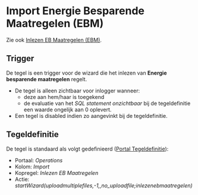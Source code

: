 # Import Energie Besparende Maatregelen (EBM)

Zie ook [Inlezen EB Maatregelen (EBM)](/docs/probleemoplossing/programmablokken/inlezen_energiebesparende_maatregelen.md).

## Trigger

De tegel is een trigger voor de wizard die het inlezen van **Energie besparende maatregelen** regelt.

  * De tegel is alleen zichtbaar voor inlogger wanneer: 
    * deze aan hem/haar is toegekend 
    * de evaluatie van het *SQL statement onzichtbaar* bij de tegeldefinitie een waarde ongelijk aan 0 oplevert. 
  * Een tegel is disabled indien zo aangevinkt bij de tegeldefinitie.

## Tegeldefinitie

De tegel is standaard als volgt gedefinieerd ([Portal Tegeldefinitie](/docs/instellen_inrichten/portaldefinitie/portal_tegel.md)):

  * Portaal: *Operations*
  * Kolom: *Import*
  * Kopregel: *Inlezen EB Maatregelen*
  * Actie: *startWizard(uploadmultiplefiles,-1,,no_uploadfile;inlezenebmaatregelen)*

